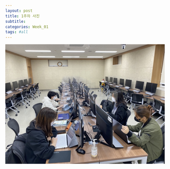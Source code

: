 ```yaml
---
layout: post
title: 1주차 사진
subtitle:
categories: Week_01
tags: #all
---
```


![1주차사진](./assets/images/week_images/KakaoTalk_20221123_174815215.jpg)
